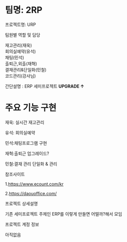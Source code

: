 # 팀명:  2RP

프로젝트명: URP  

팀원별 역할 및 담당

재고관리(재욱)<br/>
회의실예약(유석)<br/>
채팅(민석)<br/>
출퇴근,외출(재혁)<br/>
결재관리&단일화(민철)<br/>
코드관리(강사님)<br/>

간단설명 : ERP 세미프로젝트 **UPGRADE ↑** 

# 주요 기능 구현 

재욱: 실시간 재고관리

유석: 회의실예약 

민석:채팅프로그램 구현

재혁:출퇴근 업그레이드?

민철:결재 관리 단일화 & 관리 

참조사이트

1.https://www.ecount.com/kr

2.https://daouoffice.com/

프로젝트 상세설명 

기존 세미프로젝트 주제인 ERP를 이렇게 만들면 어떨까?해서 모임

프로젝트 계정 정보

아직없음

